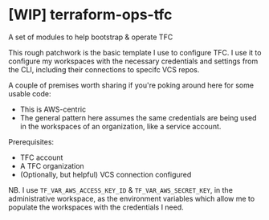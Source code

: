 # [WIP] terraform-ops-tfc
A set of modules to help bootstrap &amp; operate TFC

This rough patchwork is the basic template I use to configure TFC. I use it to configure my workspaces with the necessary credentials and settings from the CLI, including their connections to specifc VCS repos.

A couple of premises worth sharing if you're poking around here for some usable code:
- This is AWS-centric
- The general pattern here assumes the same credentials are being used in the workspaces of an organization, like a service account. 

Prerequisites:
- TFC account
- A TFC organization
- (Optionally, but helpful) VCS connection configured

NB. I use `TF_VAR_AWS_ACCESS_KEY_ID` & `TF_VAR_AWS_SECRET_KEY`, in the administrative workspace, as the environment variables which allow me to populate the workspaces with the credentials I need.
